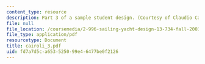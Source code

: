 ```yaml
---
content_type: resource
description: Part 3 of a sample student design. (Courtesy of Claudio Cairoli.)
file: null
file_location: /coursemedia/2-996-sailing-yacht-design-13-734-fall-2003/fd7a7d5ca653525099e46477be0f2126_cairoli_3.pdf
file_type: application/pdf
resourcetype: Document
title: cairoli_3.pdf
uid: fd7a7d5c-a653-5250-99e4-6477be0f2126
---
```

